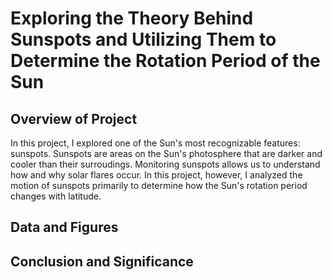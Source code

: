 # Exploring the Theory Behind Sunspots and Utilizing Them to Determine the Rotation Period of the Sun

## Overview of Project

In this project, I explored one of the Sun's most recognizable features: sunspots. Sunspots are areas on the Sun's photosphere that are darker and cooler than their surroudings. Monitoring sunspots allows us to understand how and why solar flares occur. In this project, however, I analyzed the motion of sunspots primarily to determine how the Sun's rotation period changes with latitude. 

## Data and Figures

## Conclusion and Significance
